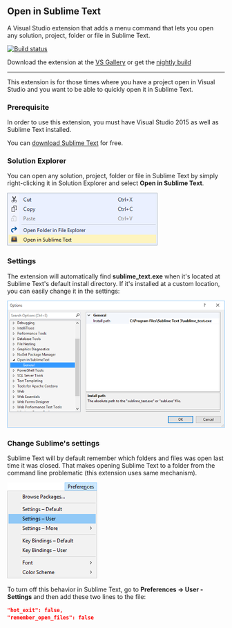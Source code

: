 ## Open in Sublime Text
A Visual Studio extension that adds a menu command that
lets you open any solution, project, folder or file in
Sublime Text.

[![Build status](https://ci.appveyor.com/api/projects/status/k8f8ny0jxq2h53wr?svg=true)](https://ci.appveyor.com/project/madskristensen/openinsublimetext)

Download the extension at the
[VS Gallery](https://visualstudiogallery.msdn.microsoft.com/384892a5-7b67-42f2-b7de-574ef254a02a)
or get the
[nightly build](http://vsixgallery.com/extension/2925bbf7-d48b-4abd-83dc-1cd711d9b9ba/)

------------------------------------

This extension is for those times where you have a project
open in Visual Studio and you want to be able to quickly
open it in Sublime Text.

### Prerequisite
In order to use this extension, you must have Visual
Studio 2015 as well as Sublime Text installed.

You can
[download Sublime Text](http://www.sublimetext.com/)
for free.

### Solution Explorer
You can open any solution, project, folder or file in
Sublime Text by simply right-clicking it in Solution
Explorer and select
**Open in Sublime Text**.

![Context menu](art/context-menu.png)

### Settings
The extension will automatically find **sublime_text.exe**
when it's located at Sublime Text's default install
directory. If it's installed at a custom location, you
can easily change it in the settings:

![Settings](art/settings.png)

### Change Sublime's settings
Sublime Text will by default remember which folders and
files was open last time it was closed. That makes opening
Sublime Text to a folder from the command line
problematic (this extension uses same mechanism).

![Sublime Text Preferences](art/preferences.png)

To turn off this behavior in Sublime Text, go to
**Preferences -> User - Settings** and then add these two lines to the file:

```json
"hot_exit": false,
"remember_open_files": false
```